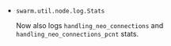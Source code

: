 * `swarm.util.node.log.Stats`

  Now also logs `handling_neo_connections` and `handling_neo_connections_pcnt`
  stats.

